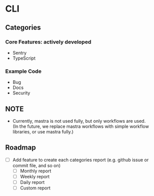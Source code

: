 # CLI

## Categories

### Core Features: actively developed
- Sentry
- TypeScript

### Example Code
- Bug
- Docs
- Security

## NOTE

- Currently, mastra is not used fully, but only workflows are used.  
  (In the future, we replace mastra workflows with simple workflow libraries, or use mastra fully.)

## Roadmap

- [ ] Add feature to create each categories report (e.g. github issue or commit file, and so on)
  - [ ] Monthly report
  - [ ] Weekly report
  - [ ] Daily report
  - [ ] Custom report
